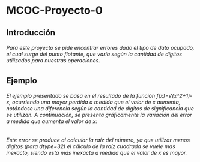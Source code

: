 # MCOC-Proyecto-0
## Introducción
###### Para este proyecto se pide encontrar errores dado el tipo de dato ocupado, el cual surge del punto flotante, que varía según la cantidad de dígitos utilizados para nuestras operaciones.
## Ejemplo
###### El ejemplo presentado se basa en el resultado de la función f(x)=√(x^2+1)-x, ocurriendo una mayor perdida a medida que el valor de x aumenta, notándose una diferencia según la cantidad de dígitos de significancia que se utilizan. A continuación, se presenta gráficamente la variación del error a medida que aumenta el valor de x: 


###### Este error se produce al calcular la raíz del número, ya que utilizar menos dígitos (para dtype=32) el cálculo de la raíz cuadrada se vuele mas inexacto, siendo esta más inexacta a medida que el valor de x es mayor.
